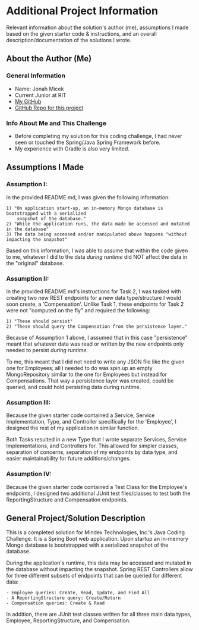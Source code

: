 # Additional Project Information
Relevant information about the solution's 
author (me), assumptions I made based on the
given starter code & instructions, and an
overall description/documentation of the
solutions I wrote.
## About the Author (Me)
### General Information

- Name: Jonah Micek <br />
- Current Junior at RIT
- [My GitHub](https://github.com/jam5322)
- [GitHub Repo for this project](https://github.com/jam5322/mindex-java-code-challenge)

### Info About Me and This Challenge

- Before completing my solution for this coding challenge, I had never seen or touched the Spring/Java Spring Framework before.
- My experience with Gradle is also very limited.

## Assumptions I Made

### Assumption I:

In the provided README.md, I was given the following information:
```
1) "On application start-up, an in-memory Mongo database is bootstrapped with a serialized 
    snapshot of the database."
2) "While the application runs, the data made be accessed and mutated in the database"
3) The data being accessed and/or manipulated above happens "without impacting the snapshot"
```
Based on this information, I was able to assume that within the code given to me, whatever I did
to the data _during runtime_ did NOT affect the data in the "original" database. <br />

### Assumption II:

In the provided README.md's instructions for Task 2, I was tasked with creating two new REST
endpoints for a new data type/structure I would soon create, a 'Compensation'. Unlike Task 1,
these endpoints for Task 2 were not "computed on the fly" and required the following:
```
1) "These should persist"
2) "These should query the Compensation from the persistence layer."
```
Because of Assumption 1 above, I assumed that in this case "persistence" meant
that whatever data was read or written by the new endpoints only needed to persist _during runtime_.

To me, this meant that I did not need to write any JSON file like the given one for Employees; all I 
needed to do was spin up an empty MongoRepository similar to the one for Employees but instead for
Compensations. That way a persistence layer was created, could be queried, and could hold
persisting data during runtime.

### Assumption III:

Because the given starter code contained a Service, Service Implementation, Type, and Controller
specifically for the 'Employee', I designed the rest of my application in similar function. 

Both Tasks resulted in a new Type that I wrote separate Services, Service Implementations, and Controllers
for. This allowed for simpler classes, separation of concerns, separation of my endpoints by data type,
and easier maintainability for future additions/changes.

### Assumption IV:

Because the given starter code contained a Test Class for the Employee's endpoints, I designed two additional
JUnit test files/classes to test both the ReportingStructure and Compensation endpoints. <br />

## General Project/Solution Description

This is a completed solution for Mindex Technologies, Inc.'s Java Coding Challenge. It is a Spring Boot
web application. Upon startup an in-memory Mongo database is bootstrapped with a serialized snapshot of the 
database. 

During the application's runtime, this data may be accessed and mutated in the database without 
impacting the snapshot. Spring REST Controllers allow for three different subsets of endpoints that can be
queried for different data:
```
- Employee queries: Create, Read, Update, and Find All
- A ReportingStructure query: Create/Return
- Compensation queries: Create & Read
```
In addition, there are JUnit test classes written for all three main data types, Employee, ReportingStructure,
and Compensation.